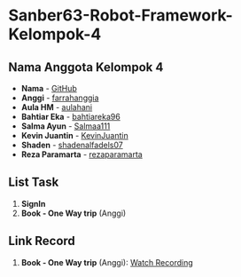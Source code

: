 # Sanber63-Robot-Framework-Kelompok-4

## Nama Anggota Kelompok 4
- **Nama** - [GitHub](https://github.com/)
- **Anggi** - [farrahanggia](https://github.com/farrahanggia)
- **Aula HM** - [aulahani](https://github.com/aulahani)
- **Bahtiar Eka** - [bahtiareka96](https://github.com/bahtiareka96)
- **Salma Ayun** - [Salmaa111](https://github.com/Salmaa111)
- **Kevin Juantin** - [KevinJuantin](https://github.com/KevinJuantin)
- **Shaden** - [shadenalfadels07](https://github.com/shadenalfadels07)
- **Reza Paramarta** - [rezaparamarta](https://github.com/rezaparamarta)

## List Task
1. **SignIn**
2. **Book - One Way trip** (Anggi)

## Link Record
1. **Book - One Way trip** (Anggi): [Watch Recording](https://drive.google.com/file/d/1iD8x0oUIhLlw32MI9rXy7cST5BjCVrAK/view?usp=sharing)
